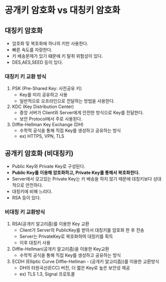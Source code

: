 # 공개키 암호화 vs 대칭키 암호화

## 대칭키 암호화
- 암호화 및 복호화에 하나의 키만 사용한다.
- 빠른 속도를 자랑한다.
- 키 배송문제가 있기 떄문에 키 탈취 위험성이 있다.
- DES,AES,SEED 등이 있다.

### 대칭키 키 교환 방식
1. PSK (Pre-Shared Key: 사전공유 키)
   - Key를 미리 공유하고 사용
   - 일반적으로 오프라인으로 전달하는 방법을 사용한다.
2. KDC (Key Distribution Center)
   - 중앙 서버가 Client와 Server에게 안전한 방식으로 Key를 전달한다.
   - 보안 Protocol에서 주로 사용된다.
3. Diffie-Hellman Key Exchange (DH)
   - 수학적 공식을 통해 직접 Key를 생성하고 공유하는 방식
   - ex) HTTPS, VPN, TLS


## 공개키 암호화 (비대칭키)
- Public Key와 Private Key로 구성된다.
- **Public Key를 이용해 암호화하고, Private Key를 통해서 복호화한다.**
- Server에서 갖고있는 Private Key는 키 배송을 하지 않기 때문에 대칭키보다 상대적으로 안전하다.
- 대칭키에 비해 느리다.
- RSA 등이 있다.

### 비대칭 키 교환방식
1. RSA(공개키 알고리즘)를 이용한 Key 교환
   - Client가 Server의 PublicKey를 받아서 대칭키를 암호화 한 후 전송
   - Server는 PrivateKey로 복호화하여 대칭키를 획득
   - 이후 대칭키 사용
2. Diffie-Hellman(공개키 알고리즘)을 이용한 Key교환
   - 수학적 공식을 통해 직접 Key를 생성하고 공유하는 방식
3. ECDH (Elliptic Curve Diffie-Hellman - (공개키 알고리즘))를 이용한 교환방식
   - DH의 타원곡선(ECC) 버전, 더 짧은 Key로 높은 보안성 제공
   - ex) TLS 1.3, Signal 프로토콜
